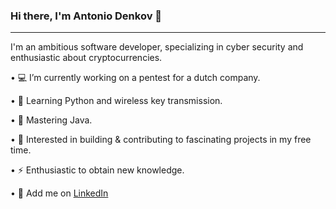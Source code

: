 ### Hi there, I'm Antonio Denkov 👋
---
I'm an ambitious software developer, specializing in cyber security and enthusiastic about cryptocurrencies.

• 💻 I’m currently working on a pentest for a dutch company.

• 🔭 Learning Python and wireless key transmission.

• 🔑 Mastering Java.

• 👯 Interested in building & contributing to fascinating projects in my free time. 

• ⚡ Enthusiastic to obtain new knowledge.

• 📰 Add me on [LinkedIn](https://www.linkedin.com/in/adenkov/)

